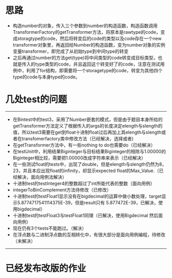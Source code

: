# 思路
* 构造number的对象，传入三个参数到number的构造函数，构造函数调用TransformerFactory的getTransformer方法，将原本是rawtype的code，变成storagtype的code，然后将转变后的code的类型以及code存在一个new transformer对象里，再返回给Number的构造函数，变为number对象的实例变量transformer，即完成了从初始type到中间type的转变
* 之后再通过number的方法get(type)将中间类型的code转变成目标类型，也就是传入的type类型的code，并且返回这个转变好了的code，注意在测试用例中，利用了for结构，即需要将一个storagetype的code，转变为其他四个type的code与本身type的code。


# 几处test的问题

---
* 在Bintest中的test3，采用了Number嵌套的模式，但是由于题目本身所给的getTransformer方法定义了根据传入的args的长度决定elength与slength的值，所以test3需要在get到float十进制float过后再加上其elength与slength或者在transfomerfactory类中修改方法（已经解决，选择或者)
* 在getTransformer方法中，有一些nothing to do也需要do（已经解决）
* 在testUnit中，利用结果Biginteger与目标结果Biginteger的相除与1.00000的Biginteger相比较，需要把1.00000改成字符串来表示（已经解决）
* 在一些测试float的tests中，出现了double，但是elength与slength仍然为8，23，并且本应出现float的infinity，却显示expected float的Max_Value.（已经解决，面向用例法解决）
* 十进制test的testInteger4的整数超过了int所能代表的整数（面向用例）
* integerToBinComplement方法待修改（已修改）
* 十进制test的testFloat1显示没有在bigdecimal的运算中做小数处理，target显示5.8774717541114375E-39，但是result只有 5.877472E-39，已解决，使用bigdecimal）
* 十进制test的testFloat3与testFloat1同理（已解决，使用Bigdecimal 然后面向用例）
* 现在仍有3个tests不能跑过。（解决）
* 在浮点数与二进制浮点数的互相转化中，有很大部分是面向用例编程，待修改（未解决）
---
# 已经发布改版的作业
